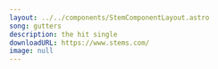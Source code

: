 ```yaml
---
layout: ../../components/StemComponentLayout.astro
song: gutters
description: the hit single
downloadURL: https://www.stems.com/
image: null
---
```

